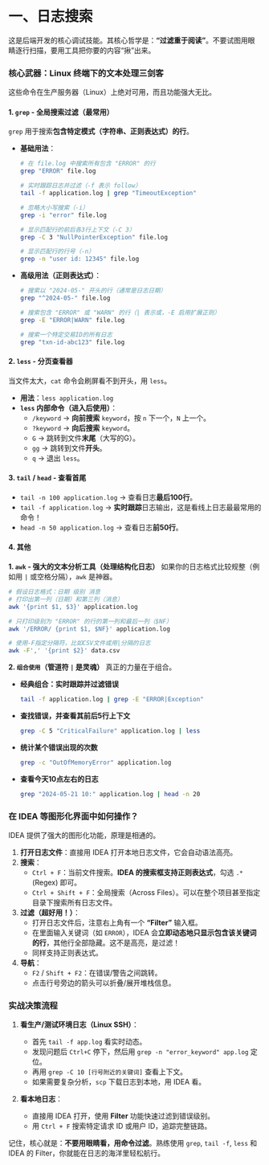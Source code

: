 
# 一、日志搜索

这是后端开发的核心调试技能。其核心哲学是：**“过滤重于阅读”**。不要试图用眼睛逐行扫描，要用工具把你要的内容“揪”出来。

### 核心武器：Linux 终端下的文本处理三剑客

这些命令在生产服务器（Linux）上绝对可用，而且功能强大无比。

#### 1. `grep` - 全局搜索过滤（最常用）
`grep` 用于搜索**包含特定模式（字符串、正则表达式）的行**。

*   **基础用法**：
    ```bash
    # 在 file.log 中搜索所有包含 "ERROR" 的行
    grep "ERROR" file.log

    # 实时跟踪日志并过滤（-f 表示 follow）
    tail -f application.log | grep "TimeoutException"

    # 忽略大小写搜索（-i）
    grep -i "error" file.log

    # 显示匹配行的前后各3行上下文（-C 3）
    grep -C 3 "NullPointerException" file.log

    # 显示匹配行的行号（-n）
    grep -n "user id: 12345" file.log
    ```

*   **高级用法（正则表达式）**：
    ```bash
    # 搜索以 "2024-05-" 开头的行（通常是日志日期）
    grep "^2024-05-" file.log

    # 搜索包含 "ERROR" 或 "WARN" 的行（| 表示或，-E 启用扩展正则）
    grep -E "ERROR|WARN" file.log

    # 搜索一个特定交易ID的所有日志
    grep "txn-id-abc123" file.log
    ```

#### 2.  `less` - 分页查看器
当文件太大，`cat` 命令会刷屏看不到开头，用 `less`。

*   **用法**：`less application.log`
*   **`less` 内部命令（进入后使用）**：
    *   `/keyword` -> **向前搜索** `keyword`，按 `n` 下一个，`N` 上一个。
    *   `?keyword` -> **向后搜索** `keyword`。
    *   `G` -> 跳转到文件**末尾**（大写的G）。
    *   `gg` -> 跳转到文件**开头**。
    *   `q` -> 退出 `less`。

#### 3.  `tail` / `head` - 查看首尾
*   `tail -n 100 application.log` -> 查看日志**最后100行**。
*   `tail -f application.log` -> **实时跟踪**日志输出，这是看线上日志最最常用的命令！
*   `head -n 50 application.log` -> 查看日志**前50行**。

#### 4. 其他

**1.  `awk` - 强大的文本分析工具（处理结构化日志）**
如果你的日志格式比较规整（例如用 `|` 或空格分隔），`awk` 是神器。
```bash
# 假设日志格式：日期 级别 消息
# 打印出第一列（日期）和第三列（消息）
awk '{print $1, $3}' application.log

# 只打印级别为 "ERROR" 的行的第一列和最后一列（$NF）
awk '/ERROR/ {print $1, $NF}' application.log

# 使用-F指定分隔符，比如CSV文件或用|分隔的日志
awk -F',' '{print $2}' data.csv
```

**2.  `组合使用`（管道符 `|` 是灵魂）**
真正的力量在于组合。

*   **经典组合：实时跟踪并过滤错误**
    ```bash
    tail -f application.log | grep -E "ERROR|Exception"
    ```

*   **查找错误，并查看其前后5行上下文**
    ```bash
    grep -C 5 "CriticalFailure" application.log | less
    ```

*   **统计某个错误出现的次数**
    ```bash
    grep -c "OutOfMemoryError" application.log
    ```

*   **查看今天10点左右的日志**
    ```bash
    grep "2024-05-21 10:" application.log | head -n 20
    ```

### 在 IDEA 等图形化界面中如何操作？

IDEA 提供了强大的图形化功能，原理是相通的。

1.  **打开日志文件**：直接用 IDEA 打开本地日志文件，它会自动语法高亮。
2.  **搜索**：
    *   `Ctrl + F`：当前文件搜索。**IDEA 的搜索框支持正则表达式**，勾选 `.*` (Regex) 即可。
    *   `Ctrl + Shift + F`：全局搜索（Across Files）。可以在整个项目甚至指定目录下搜索所有日志文件。
3.  **过滤（超好用！）**：
    *   打开日志文件后，注意右上角有一个 **“Filter”** 输入框。
    *   在里面输入关键词（如 `ERROR`），IDEA 会**立即动态地只显示包含该关键词的行**，其他行全部隐藏。这不是高亮，是过滤！
    *   同样支持正则表达式。
4.  **导航**：
    *   `F2` / `Shift + F2`：在错误/警告之间跳转。
    *   点击行号旁边的箭头可以折叠/展开堆栈信息。

### 实战决策流程

1.  **看生产/测试环境日志（Linux SSH）**：
    *   首先 `tail -f app.log` 看实时动态。
    *   发现问题后 `Ctrl+C` 停下，然后用 `grep -n "error_keyword" app.log` 定位。
    *   再用 `grep -C 10 [行号附近的关键词]` 查看上下文。
    *   如果需要复杂分析，`scp` 下载日志到本地，用 IDEA 看。

2.  **看本地日志**：
    *   直接用 IDEA 打开，使用 **Filter** 功能快速过滤到错误级别。
    *   用 `Ctrl + F` 搜索特定请求 ID 或用户 ID，追踪完整链路。

记住，核心就是：**不要用眼睛看，用命令过滤**。熟练使用 `grep`, `tail -f`, `less` 和 IDEA 的 Filter，你就能在日志的海洋里轻松航行。